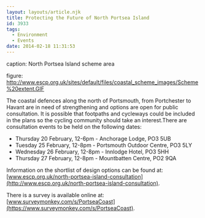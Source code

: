 ```yaml
---
layout: layouts/article.njk
title: Protecting the Future of North Portsea Island
id: 3933
tags:
  - Environment
  - Events
date: 2014-02-18 11:31:53
---
```


caption: North Portsea Island scheme area

figure: http://www.escp.org.uk/sites/default/files/coastal_scheme_images/Scheme%20extent.GIF

The coastal defences along the north of Portsmouth, from Portchester to Havant are in need of strengthening and options are open for public consultation. It is possible that footpaths and cycleways could be included in the plans so the cycling community should take an interest.There are consultation events to be held on the following dates:

* Thursday 20 February, 12-6pm - Anchorage Lodge, PO3 5UB
* Tuesday 25 February, 12-8pm - Portsmouth Outdoor Centre, PO3 5LY
* Wednesday 26 February, 12-8pm - Innlodge Hotel, PO3 5HH
* Thursday 27 February, 12-8pm - Mountbatten Centre, PO2 9QA

Information on the shortlist of design options can be found at: [www.escp.org.uk/north-portsea-island-consultation](http://www.escp.org.uk/north-portsea-island-consultation).

There is a survey is available online at: [www.surveymonkey.com/s/PortseaCoast](https://www.surveymonkey.com/s/PortseaCoast).
